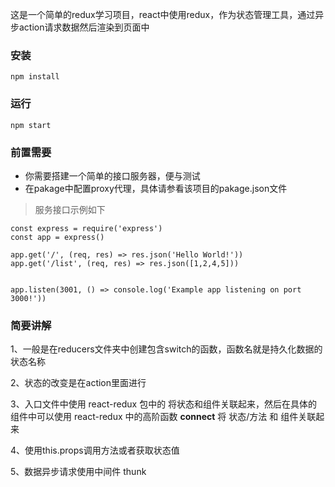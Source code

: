 这是一个简单的redux学习项目，react中使用redux，作为状态管理工具，通过异步action请求数据然后渲染到页面中

### 安装

```
npm install
```

### 运行
```
npm start
```

### 前置需要

- 你需要搭建一个简单的接口服务器，便与测试
- 在pakage中配置proxy代理，具体请参看该项目的pakage.json文件

> 服务接口示例如下
```
const express = require('express')
const app = express()

app.get('/', (req, res) => res.json('Hello World!'))
app.get('/list', (req, res) => res.json([1,2,4,5]))


app.listen(3001, () => console.log('Example app listening on port 3000!'))
```

### 简要讲解

1、一般是在reducers文件夹中创建包含switch的函数，函数名就是持久化数据的状态名称

2、状态的改变是在action里面进行

3、入口文件中使用 react-redux 包中的 <Provider/> 将状态和组件关联起来，然后在具体的组件中可以使用 react-redux 中的高阶函数 **connect** 将 状态/方法 和 组件关联起来

4、使用this.props调用方法或者获取状态值  

5、数据异步请求使用中间件 thunk 

